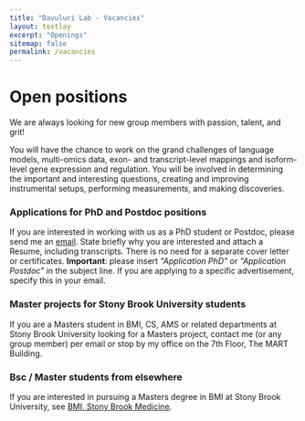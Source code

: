 ```yaml
---
title: "Davuluri Lab - Vacancies"
layout: textlay
excerpt: "Openings"
sitemap: false
permalink: /vacancies
---
```


# Open positions

<!-- **Note: We currently don't have funding for additional PhD and postdoc positions. We can only welcome you if you have a fellowship. I'd be happy to support you after you apply to our group. Take a look at the [veni fellowship](https://www.nwo.nl/en/calls/nwo-talent-programme-veni-science-domain) or the Marie Curie fellowship (currently closed, next deadline probably Fall 2021, [here is last years call]({{ site.baseurl }}/downloads/h2020-wp1820-msca_en.pdf)).**
 -->


We are always looking for new group members with passion, talent, and grit!

You will have the chance to work on the grand challenges of language models, multi-omics data, exon- and transcript-level mappings and isoform-level gene expression and regulation. You will be involved in determining the important and interesting questions, creating and improving instrumental setups, performing measurements, and making discoveries.


### Applications for PhD and Postdoc positions
If you are interested in working with us as a PhD student or Postdoc, please send me an [email](mailto:Ramana.Davuluri@stonybrookmedicine.edu). State briefly why you are interested and attach a Resume, including transcripts. There is no need for a separate cover letter or certificates. **Important**: please insert _"Application PhD"_ or _"Application Postdoc"_ in the subject line. If you are applying to a specific advertisement, specify this in your email.


### Master projects for Stony Brook University students
If you are a Masters student in BMI, CS, AMS or related departments at Stony Brook University looking for a Masters project, contact me (or any group member) per email or stop by my office on the 7th Floor, The MART Building.

### Bsc / Master students from elsewhere
If you are interested in pursuing a Masters degree in BMI at Stony Brook University, see [BMI, Stony Brook Medicine](https://bmi.stonybrookmedicine.edu/).


<!-- <figure>
<img src="{{ site.url }}{{ site.baseurl }}/images/picpic/Gallery/DSC_0696.jpg" width="95%">
</figure> -->
